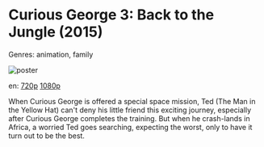 # Curious George 3: Back to the Jungle (2015)

Genres: animation, family

![poster](http://image.tmdb.org/t/p/w500/yWRrDUOCZiIjcGEfhTwFxQDkgIy.jpg)

en:
  [720p](magnet:?xt=urn:btih:dc3a651718821a8a9cd00b67c00b30c654b23893&dn=Curious+George+3%3A+Back+to+the+Jungle+%282015%29+720p+BrRip+x264+-+YIFY&tr=udp%3A%2F%2Ftracker.openbittorrent.com%3A80%2Fannounce&tr=udp%3A%2F%2Fglotorrents.pw%3A6969%2Fannounce&tr=udp%3A%2F%2Ftracker.openbittorrent.com%3A80%2Fannounce&tr=udp%3A%2F%2Ftracker.opentrackr.org%3A1337%2Fannounce&tr=udp%3A%2F%2Fzer0day.to%3A1337%2Fannounce&tr=udp%3A%2F%2Ftracker.coppersurfer.tk%3A6969%2Fannounce)
  [1080p](magnet:?xt=urn:btih:a69547aea832968a60a79a8d58e447aaa7af098d&dn=Curious+George+3%3A+Back+to+the+Jungle+%282015%29+1080p+BrRip+x264+-+YIFY&tr=udp%3A%2F%2Ftracker.openbittorrent.com%3A80%2Fannounce&tr=udp%3A%2F%2Fglotorrents.pw%3A6969%2Fannounce&tr=udp%3A%2F%2Ftracker.openbittorrent.com%3A80%2Fannounce&tr=udp%3A%2F%2Ftracker.opentrackr.org%3A1337%2Fannounce&tr=udp%3A%2F%2Fzer0day.to%3A1337%2Fannounce&tr=udp%3A%2F%2Ftracker.coppersurfer.tk%3A6969%2Fannounce)
  


When Curious George is offered a special space mission, Ted (The Man in the Yellow Hat) can't deny his little friend this exciting journey, especially after Curious George completes the training. But when he crash-lands in Africa, a worried Ted goes searching, expecting the worst, only to have it turn out to be the best.
